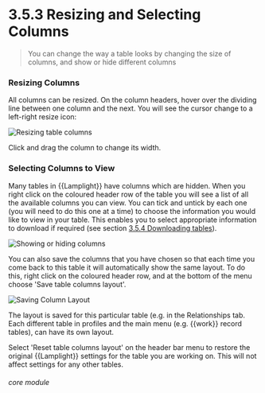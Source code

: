 # 3.5.3 Resizing and Selecting Columns

> You can change the way a table looks by changing the size of columns, and show or hide different columns



### Resizing Columns

All columns can be resized. On the column headers, hover over the dividing line between one column and the next. You will see the cursor change to a left-right resize icon:

![Resizing table columns](18a.jpg)

Click and drag the column to change its width. 

### Selecting Columns to View

Many tables in {{Lamplight}} have columns which are hidden. When you right click on the coloured header row of the table you will see a list of all the available columns you can view. You can tick and untick by each one (you will need to do this one at a time) to choose the information you would like to view in your table. This enables you to select appropriate information to download if required (see section [3.5.4 Downloading tables](/help/index/p/3.5.4)). 

![Showing or hiding columns](18c.png) 


You can also save the columns that you have chosen so that each time you come back to this table it will automatically show the same layout. To do this, right click on the coloured header row, and at the bottom of the menu choose 'Save table columns layout'.

![Saving Column Layout](3.5.3a.png)

The layout is saved for this particular table (e.g. in the Relationships tab. Each different table in profiles and the main menu (e.g. {{work}} record tables), can have its own layout.

Select 'Reset table columns layout' on the header bar menu to restore the original {{Lamplight}} settings for the table you are working on. This will not affect settings for any other tables.

###### core module

